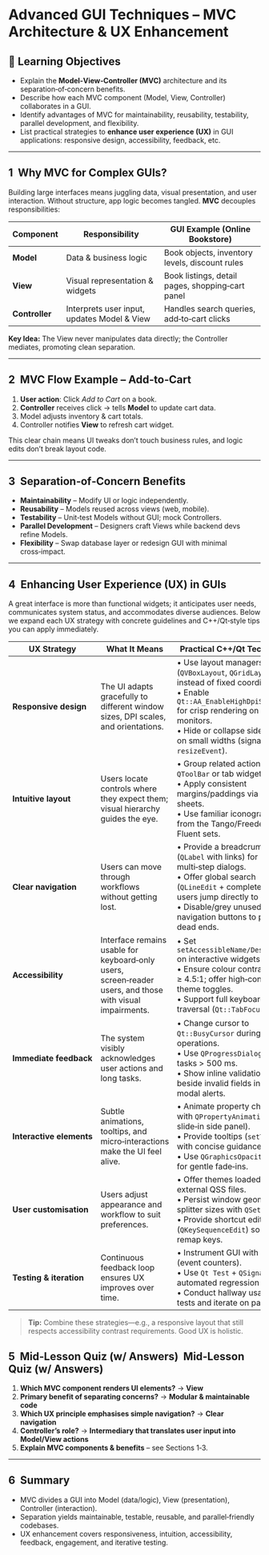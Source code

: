 # Advanced GUI Techniques – MVC Architecture & UX Enhancement

## 🎯 Learning Objectives

* Explain the **Model‑View‑Controller (MVC)** architecture and its separation‑of‑concern benefits.
* Describe how each MVC component (Model, View, Controller) collaborates in a GUI.
* Identify advantages of MVC for maintainability, reusability, testability, parallel development, and flexibility.
* List practical strategies to **enhance user experience (UX)** in GUI applications: responsive design, accessibility, feedback, etc.

---

## 1  Why MVC for Complex GUIs?

Building large interfaces means juggling data, visual presentation, and user interaction. Without structure, app logic becomes tangled. **MVC** decouples responsibilities:

| Component      | Responsibility                              | GUI Example (Online Bookstore)                   |
| -------------- | ------------------------------------------- | ------------------------------------------------ |
| **Model**      | Data & business logic                       | Book objects, inventory levels, discount rules   |
| **View**       | Visual representation & widgets             | Book listings, detail pages, shopping‑cart panel |
| **Controller** | Interprets user input, updates Model & View | Handles search queries, add‑to‑cart clicks       |

**Key Idea:** The View never manipulates data directly; the Controller mediates, promoting clean separation.

---

## 2  MVC Flow Example – Add‑to‑Cart

1. **User action**: Click *Add to Cart* on a book.
2. **Controller** receives click → tells **Model** to update cart data.
3. Model adjusts inventory & cart totals.
4. Controller notifies **View** to refresh cart widget.

This clear chain means UI tweaks don’t touch business rules, and logic edits don’t break layout code.

---

## 3  Separation‑of‑Concern Benefits

* **Maintainability** – Modify UI or logic independently.
* **Reusability** – Models reused across views (web, mobile).
* **Testability** – Unit‑test Models without GUI; mock Controllers.
* **Parallel Development** – Designers craft Views while backend devs refine Models.
* **Flexibility** – Swap database layer or redesign GUI with minimal cross‑impact.

---

## 4  Enhancing User Experience (UX) in GUIs

A great interface is more than functional widgets; it anticipates user needs, communicates system status, and accommodates diverse audiences. Below we expand each UX strategy with concrete guidelines and C++/Qt‑style tips you can apply immediately.

| UX Strategy              | What It Means                                                                                             | Practical C++/Qt Techniques                                                                                                                                                                                                                 |
| ------------------------ | --------------------------------------------------------------------------------------------------------- | ------------------------------------------------------------------------------------------------------------------------------------------------------------------------------------------------------------------------------------------- |
| **Responsive design**    | The UI adapts gracefully to different window sizes, DPI scales, and orientations.                         | • Use layout managers (`QVBoxLayout`, `QGridLayout`) instead of fixed coordinates.<br>• Enable `Qt::AA_EnableHighDpiScaling` for crisp rendering on 4‑K monitors.<br>• Hide or collapse side‑panels on small widths (signal `resizeEvent`). |
| **Intuitive layout**     | Users locate controls where they expect them; visual hierarchy guides the eye.                            | • Group related actions in `QToolBar` or tab widgets.<br>• Apply consistent margins/paddings via style sheets.<br>• Use familiar iconography from the Tango/Freedesktop or Fluent sets.                                                     |
| **Clear navigation**     | Users can move through workflows without getting lost.                                                    | • Provide a breadcrumb widget (`QLabel` with links) for multi‑step dialogs.<br>• Offer global search (`QLineEdit` + completer) so users jump directly to content.<br>• Disable/grey unused navigation buttons to prevent dead ends.         |
| **Accessibility**        | Interface remains usable for keyboard‑only users, screen‑reader users, and those with visual impairments. | • Set `setAccessibleName/Description` on interactive widgets.<br>• Ensure colour contrast ratio ≥ 4.5:1; offer high‑contrast theme toggles.<br>• Support full keyboard traversal (`Qt::TabFocus`).                                          |
| **Immediate feedback**   | The system visibly acknowledges user actions and long tasks.                                              | • Change cursor to `Qt::BusyCursor` during operations.<br>• Use `QProgressDialog` for tasks > 500 ms.<br>• Show inline validation icons beside invalid fields instead of modal alerts.                                                      |
| **Interactive elements** | Subtle animations, tooltips, and micro‑interactions make the UI feel alive.                               | • Animate property changes with `QPropertyAnimation` (e.g., slide‑in side panel).<br>• Provide tooltips (`setToolTip`) with concise guidance.<br>• Use `QGraphicsOpacityEffect` for gentle fade‑ins.                                        |
| **User customisation**   | Users adjust appearance and workflow to suit preferences.                                                 | • Offer themes loaded via external QSS files.<br>• Persist window geometry and splitter sizes with `QSettings`.<br>• Provide shortcut editor (`QKeySequenceEdit`) so users remap keys.                                                      |
| **Testing & iteration**  | Continuous feedback loop ensures UX improves over time.                                                   | • Instrument GUI with analytics (event counters).<br>• Use `Qt Test` + `QSignalSpy` for automated regression tests.<br>• Conduct hallway usability tests and iterate on pain points.                                                        |

> **Tip:** Combine these strategies—e.g., a responsive layout that still respects accessibility contrast requirements. Good UX is holistic.

## 5  Mid‑Lesson Quiz (w/ Answers)  Mid‑Lesson Quiz (w/ Answers)

1. **Which MVC component renders UI elements?** → **View**
2. **Primary benefit of separating concerns?** → **Modular & maintainable code**
3. **Which UX principle emphasises simple navigation?** → **Clear navigation**
4. **Controller’s role?** → **Intermediary that translates user input into Model/View actions**
5. **Explain MVC components & benefits** – see Sections 1‑3.

---

## 6  Summary

* MVC divides a GUI into Model (data/logic), View (presentation), Controller (interaction).
* Separation yields maintainable, testable, reusable, and parallel‑friendly codebases.
* UX enhancement covers responsiveness, intuition, accessibility, feedback, engagement, and iterative testing.
